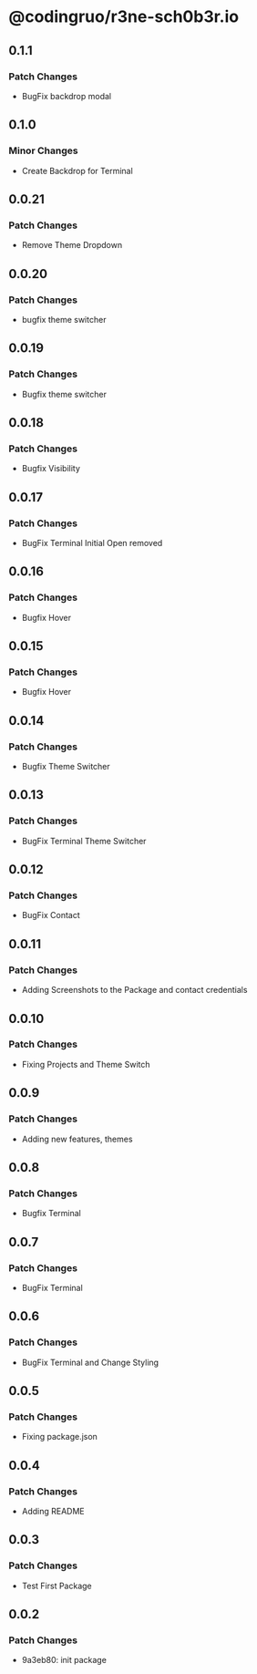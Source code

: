 # @codingruo/r3ne-sch0b3r.io

## 0.1.1

### Patch Changes

- BugFix backdrop modal

## 0.1.0

### Minor Changes

- Create Backdrop for Terminal

## 0.0.21

### Patch Changes

- Remove Theme Dropdown

## 0.0.20

### Patch Changes

- bugfix theme switcher

## 0.0.19

### Patch Changes

- Bugfix theme switcher

## 0.0.18

### Patch Changes

- Bugfix Visibility

## 0.0.17

### Patch Changes

- BugFix Terminal Initial Open removed

## 0.0.16

### Patch Changes

- Bugfix Hover

## 0.0.15

### Patch Changes

- Bugfix Hover

## 0.0.14

### Patch Changes

- Bugfix Theme Switcher

## 0.0.13

### Patch Changes

- BugFix Terminal Theme Switcher

## 0.0.12

### Patch Changes

- BugFix Contact

## 0.0.11

### Patch Changes

- Adding Screenshots to the Package and contact credentials

## 0.0.10

### Patch Changes

- Fixing Projects and Theme Switch

## 0.0.9

### Patch Changes

- Adding new features, themes

## 0.0.8

### Patch Changes

- Bugfix Terminal

## 0.0.7

### Patch Changes

- BugFix Terminal

## 0.0.6

### Patch Changes

- BugFix Terminal and Change Styling

## 0.0.5

### Patch Changes

- Fixing package.json

## 0.0.4

### Patch Changes

- Adding README

## 0.0.3

### Patch Changes

- Test First Package

## 0.0.2

### Patch Changes

- 9a3eb80: init package
